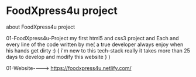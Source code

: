 # FoodXpress4u project
about FoodXpress4u project

01-FoodXpress4u-Project my first html5 and css3 project and Each and every line of the code written by me( a true developer always enjoy when his hands get dirty :) { i'm new to this tech-stack really it takes more than 25 days to develop and modify this website } )

01-Website----> https://foodxpress4u.netlify.com/

